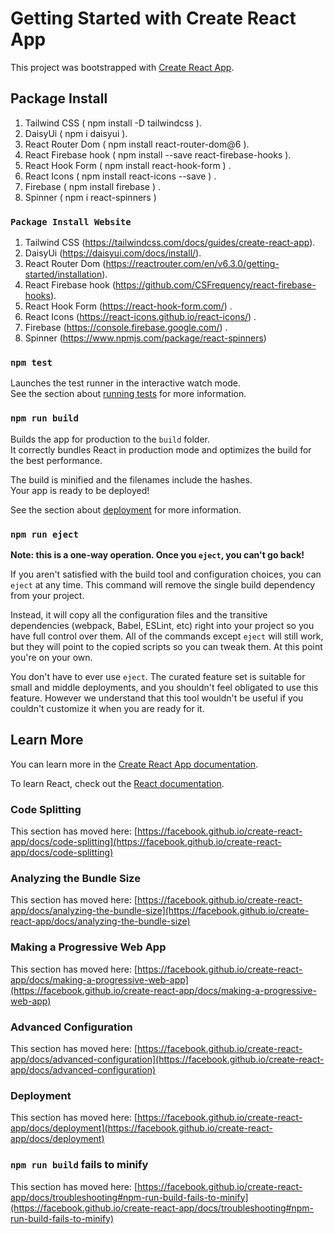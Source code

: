 # Getting Started with Create React App

This project was bootstrapped with [Create React App](https://github.com/facebook/create-react-app).

## Package Install

1. Tailwind CSS ( npm install -D tailwindcss ).
2. DaisyUi ( npm i daisyui ).
3. React Router Dom ( npm install react-router-dom@6 ).
4. React Firebase hook ( npm install --save react-firebase-hooks ).
5. React Hook Form ( npm install react-hook-form ) .
6. React Icons ( npm install react-icons --save ) .
7. Firebase ( npm install firebase ) .
8. Spinner ( npm i react-spinners )

### `Package Install Website`
1. Tailwind CSS (https://tailwindcss.com/docs/guides/create-react-app).
2. DaisyUi (https://daisyui.com/docs/install/).
3. React Router Dom (https://reactrouter.com/en/v6.3.0/getting-started/installation).
4. React Firebase hook (https://github.com/CSFrequency/react-firebase-hooks).
5. React Hook Form (https://react-hook-form.com/) .
6. React Icons (https://react-icons.github.io/react-icons/) .
7. Firebase (https://console.firebase.google.com/) .
8. Spinner (https://www.npmjs.com/package/react-spinners)



### `npm test`

Launches the test runner in the interactive watch mode.\
See the section about [running tests](https://facebook.github.io/create-react-app/docs/running-tests) for more information.

### `npm run build`

Builds the app for production to the `build` folder.\
It correctly bundles React in production mode and optimizes the build for the best performance.

The build is minified and the filenames include the hashes.\
Your app is ready to be deployed!

See the section about [deployment](https://facebook.github.io/create-react-app/docs/deployment) for more information.

### `npm run eject`

**Note: this is a one-way operation. Once you `eject`, you can't go back!**

If you aren't satisfied with the build tool and configuration choices, you can `eject` at any time. This command will remove the single build dependency from your project.

Instead, it will copy all the configuration files and the transitive dependencies (webpack, Babel, ESLint, etc) right into your project so you have full control over them. All of the commands except `eject` will still work, but they will point to the copied scripts so you can tweak them. At this point you're on your own.

You don't have to ever use `eject`. The curated feature set is suitable for small and middle deployments, and you shouldn't feel obligated to use this feature. However we understand that this tool wouldn't be useful if you couldn't customize it when you are ready for it.

## Learn More

You can learn more in the [Create React App documentation](https://facebook.github.io/create-react-app/docs/getting-started).

To learn React, check out the [React documentation](https://reactjs.org/).

### Code Splitting

This section has moved here: [https://facebook.github.io/create-react-app/docs/code-splitting](https://facebook.github.io/create-react-app/docs/code-splitting)

### Analyzing the Bundle Size

This section has moved here: [https://facebook.github.io/create-react-app/docs/analyzing-the-bundle-size](https://facebook.github.io/create-react-app/docs/analyzing-the-bundle-size)

### Making a Progressive Web App

This section has moved here: [https://facebook.github.io/create-react-app/docs/making-a-progressive-web-app](https://facebook.github.io/create-react-app/docs/making-a-progressive-web-app)

### Advanced Configuration

This section has moved here: [https://facebook.github.io/create-react-app/docs/advanced-configuration](https://facebook.github.io/create-react-app/docs/advanced-configuration)

### Deployment

This section has moved here: [https://facebook.github.io/create-react-app/docs/deployment](https://facebook.github.io/create-react-app/docs/deployment)

### `npm run build` fails to minify

This section has moved here: [https://facebook.github.io/create-react-app/docs/troubleshooting#npm-run-build-fails-to-minify](https://facebook.github.io/create-react-app/docs/troubleshooting#npm-run-build-fails-to-minify)
